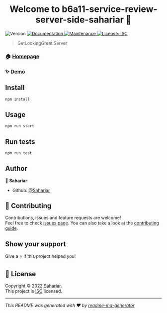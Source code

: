 <h1 align="center">Welcome to b6a11-service-review-server-side-sahariar 👋</h1>
<p>
  <img alt="Version" src="https://img.shields.io/badge/version-1.0.0-blue.svg?cacheSeconds=2592000" />
  <a href="https://github.com/Porgramming-Hero-web-course/b6a11-service-review-server-side-Sahariar#readme" target="_blank">
    <img alt="Documentation" src="https://img.shields.io/badge/documentation-yes-brightgreen.svg" />
  </a>
  <a href="https://github.com/Porgramming-Hero-web-course/b6a11-service-review-server-side-Sahariar/graphs/commit-activity" target="_blank">
    <img alt="Maintenance" src="https://img.shields.io/badge/Maintained%3F-yes-green.svg" />
  </a>
  <a href="https://github.com/Porgramming-Hero-web-course/b6a11-service-review-server-side-Sahariar/blob/master/LICENSE" target="_blank">
    <img alt="License: ISC" src="https://img.shields.io/github/license/Sahariar/b6a11-service-review-server-side-sahariar" />
  </a>
</p>

> GetLookingGreat Server

### 🏠 [Homepage](https://github.com/Porgramming-Hero-web-course/b6a11-service-review-server-side-Sahariar#readme)

### ✨ [Demo](https://b6a11-service-review-server-side-sahariar.vercel.app/)

## Install

```sh
npm install
```

## Usage

```sh
npm run start
```

## Run tests

```sh
npm run test
```

## Author

👤 **Sahariar**

* Github: [@Sahariar](https://github.com/Sahariar)

## 🤝 Contributing

Contributions, issues and feature requests are welcome!<br />Feel free to check [issues page](https://github.com/Porgramming-Hero-web-course/b6a11-service-review-server-side-Sahariar/issues). You can also take a look at the [contributing guide](https://github.com/Porgramming-Hero-web-course/b6a11-service-review-server-side-Sahariar/blob/master/CONTRIBUTING.md).

## Show your support

Give a ⭐️ if this project helped you!

## 📝 License

Copyright © 2022 [Sahariar](https://github.com/Sahariar).<br />
This project is [ISC](https://github.com/Porgramming-Hero-web-course/b6a11-service-review-server-side-Sahariar/blob/master/LICENSE) licensed.

***
_This README was generated with ❤️ by [readme-md-generator](https://github.com/kefranabg/readme-md-generator)_